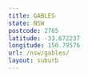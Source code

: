 ```yaml
---
title: GABLES
state: NSW
postcode: 2765
latitude: -33.672237
longitude: 150.79576
url: /nsw/gables/
layout: suburb
---
```

